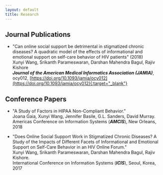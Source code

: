 ```yaml
---
layout: default
title: Research
---
```


## __Journal Publications__

* "Can online social support be detrimental in stigmatized chronic diseases? A quadratic model of the effects of informational and emotional support on self-care behavior of HIV patients" (2018)  
Xunyi Wang, Srikanth Parameswaran, Darshan Mahendra Bagul, Rajiv Kishore  
___Journal of the American Medical Informatics Association (JAMIA)___, ocy012, [https://doi.org/10.1093/jamia/ocy012](https://doi.org/10.1093/jamia/ocy012){:target="_blank"}


## __Conference Papers__

* "A Study of Factors in HIPAA Non-Compliant Behavior."  
Joana Gaia, Xunyi Wang, Jennifer Basile, G.L. Sanders, David Murray.  
Americas Conference on Information Systems (___AMCIS___), New Orleans, 2018

* "Does Online Social Support Work in Stigmatized Chronic Diseases? A Study of the Impacts of Different Facets of Informational and Emotional Support on Self-Care Behavior in an HIV Online Forum."  
Xunyi Wang, Srikanth Parameswaran, Darshan Mahendra Bagul, Rajiv Kishore.  
International Conference on Information Systems (___ICIS___), Seoul, Korea, 2017

